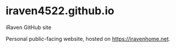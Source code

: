 # iraven4522.github.io
iRaven GitHub site

Personal public-facing website, hosted on https://iravenhome.net. 

